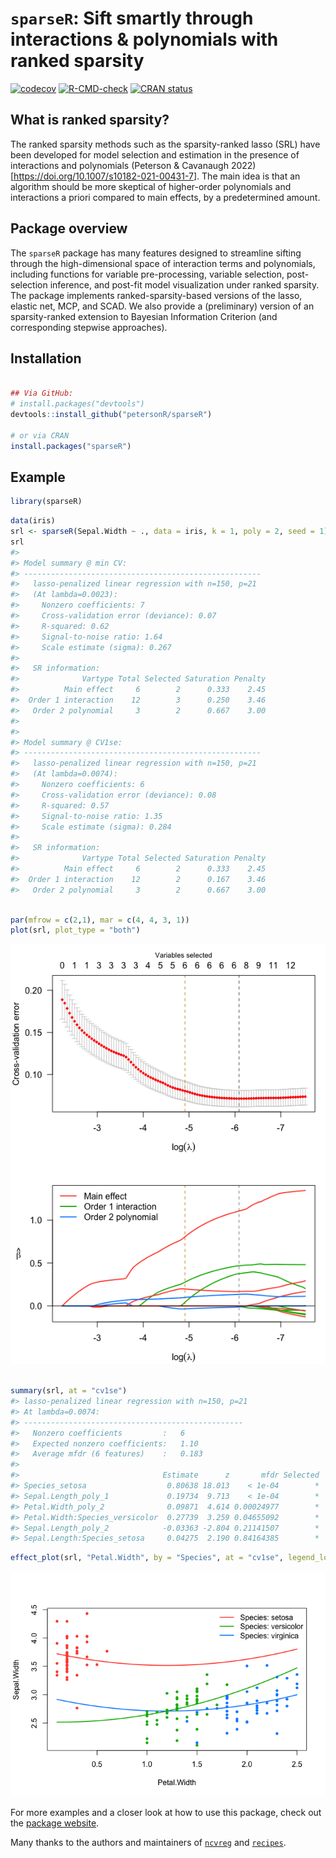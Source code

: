 
<!-- README.md is generated from README.Rmd. Please edit that file -->

# `sparseR`: Sift smartly through interactions & polynomials with ranked sparsity

[![codecov](https://codecov.io/gh/petersonR/sparseR/branch/main/graph/badge.svg)](https://app.codecov.io/gh/petersonR/sparseR)
[![R-CMD-check](https://github.com/petersonR/sparseR/actions/workflows/R-CMD-check.yaml/badge.svg)](https://github.com/petersonR/sparseR/actions/workflows/R-CMD-check.yaml)
[![CRAN
status](https://www.r-pkg.org/badges/version/sparseR)](https://CRAN.R-project.org/package=sparseR)

## What is ranked sparsity?

The ranked sparsity methods such as the sparsity-ranked lasso (SRL) have
been developed for model selection and estimation in the presence of
interactions and polynomials (Peterson & Cavanaugh
2022)\[<https://doi.org/10.1007/s10182-021-00431-7>\]. The main idea is
that an algorithm should be more skeptical of higher-order polynomials
and interactions a priori compared to main effects, by a predetermined
amount.

## Package overview

The `sparseR` package has many features designed to streamline sifting
through the high-dimensional space of interaction terms and polynomials,
including functions for variable pre-processing, variable selection,
post-selection inference, and post-fit model visualization under ranked
sparsity. The package implements ranked-sparsity-based versions of the
lasso, elastic net, MCP, and SCAD. We also provide a (preliminary)
version of an sparsity-ranked extension to Bayesian Information
Criterion (and corresponding stepwise approaches).

## Installation

``` r

## Via GitHub: 
# install.packages("devtools")
devtools::install_github("petersonR/sparseR")

# or via CRAN
install.packages("sparseR")
```

## Example

``` r
library(sparseR)
```

``` r
data(iris)
srl <- sparseR(Sepal.Width ~ ., data = iris, k = 1, poly = 2, seed = 1)
srl
#> 
#> Model summary @ min CV:
#> -----------------------------------------------------
#>   lasso-penalized linear regression with n=150, p=21
#>   (At lambda=0.0023):
#>     Nonzero coefficients: 7
#>     Cross-validation error (deviance): 0.07
#>     R-squared: 0.62
#>     Signal-to-noise ratio: 1.64
#>     Scale estimate (sigma): 0.267
#> 
#>   SR information:
#>              Vartype Total Selected Saturation Penalty
#>          Main effect     6        2      0.333    2.45
#>  Order 1 interaction    12        3      0.250    3.46
#>   Order 2 polynomial     3        2      0.667    3.00
#> 
#> 
#> Model summary @ CV1se:
#> -----------------------------------------------------
#>   lasso-penalized linear regression with n=150, p=21
#>   (At lambda=0.0074):
#>     Nonzero coefficients: 6
#>     Cross-validation error (deviance): 0.08
#>     R-squared: 0.57
#>     Signal-to-noise ratio: 1.35
#>     Scale estimate (sigma): 0.284
#> 
#>   SR information:
#>              Vartype Total Selected Saturation Penalty
#>          Main effect     6        2      0.333    2.45
#>  Order 1 interaction    12        2      0.167    3.46
#>   Order 2 polynomial     3        2      0.667    3.00
```

``` r

par(mfrow = c(2,1), mar = c(4, 4, 3, 1))
plot(srl, plot_type = "both")
```

![](man/figures/README-example-1.png)<!-- -->

``` r

summary(srl, at = "cv1se")
#> lasso-penalized linear regression with n=150, p=21
#> At lambda=0.0074:
#> -------------------------------------------------
#>   Nonzero coefficients         :   6
#>   Expected nonzero coefficients:   1.10
#>   Average mfdr (6 features)    :   0.183
#> 
#>                                Estimate      z       mfdr Selected
#> Species_setosa                  0.80638 18.013    < 1e-04        *
#> Sepal.Length_poly_1             0.19734  9.713    < 1e-04        *
#> Petal.Width_poly_2              0.09871  4.614 0.00024977        *
#> Petal.Width:Species_versicolor  0.27739  3.259 0.04655092        *
#> Sepal.Length_poly_2            -0.03363 -2.804 0.21141507        *
#> Sepal.Length:Species_setosa     0.04275  2.190 0.84164385        *
```

``` r
effect_plot(srl, "Petal.Width", by = "Species", at = "cv1se", legend_location = "topright")
```

![](man/figures/README-example2-1.png)<!-- -->

For more examples and a closer look at how to use this package, check
out the [package website](https://petersonr.github.io/sparseR/).

Many thanks to the authors and maintainers of
[`ncvreg`](https://github.com/pbreheny/ncvreg) and
[`recipes`](https://recipes.tidymodels.org/).
